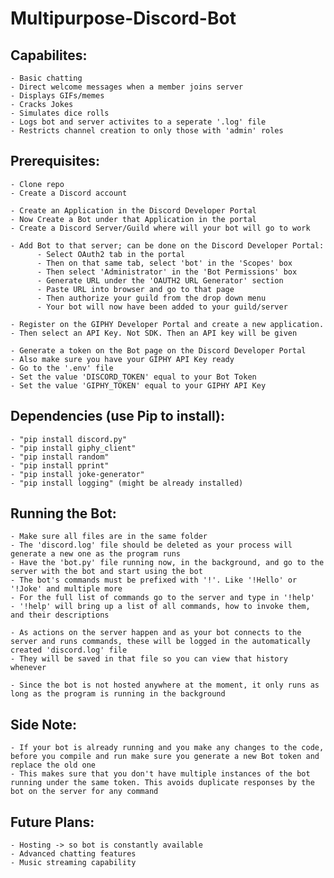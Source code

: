 # Multipurpose-Discord-Bot

 ## Capabilites:
    - Basic chatting
    - Direct welcome messages when a member joins server
    - Displays GIFs/memes
    - Cracks Jokes
    - Simulates dice rolls
    - Logs bot and server activites to a seperate '.log' file
    - Restricts channel creation to only those with 'admin' roles

## Prerequisites:
    - Clone repo
    - Create a Discord account
   
    - Create an Application in the Discord Developer Portal
    - Now Create a Bot under that Application in the portal
    - Create a Discord Server/Guild where will your bot will go to work
    
    - Add Bot to that server; can be done on the Discord Developer Portal:
          - Select OAuth2 tab in the portal
          - Then on that same tab, select 'bot' in the 'Scopes' box 
          - Then select 'Administrator' in the 'Bot Permissions' box
          - Generate URL under the 'OAUTH2 URL Generator' section
          - Paste URL into browser and go to that page
          - Then authorize your guild from the drop down menu
          - Your bot will now have been added to your guild/server
          
    - Register on the GIPHY Developer Portal and create a new application. 
    - Then select an API Key. Not SDK. Then an API key will be given
    
    - Generate a token on the Bot page on the Discord Developer Portal
    - Also make sure you have your GIPHY API Key ready
    - Go to the '.env' file
    - Set the value 'DISCORD_TOKEN' equal to your Bot Token
    - Set the value 'GIPHY_TOKEN' equal to your GIPHY API Key
    
## Dependencies (use Pip to install):
    - "pip install discord.py"
    - "pip install giphy_client"
    - "pip install random"
    - "pip install pprint"
    - "pip install joke-generator"
    - "pip install logging" (might be already installed)

## Running the Bot:
    - Make sure all files are in the same folder
    - The 'discord.log' file should be deleted as your process will generate a new one as the program runs
    - Have the 'bot.py' file running now, in the background, and go to the server with the bot and start using the bot
    - The bot's commands must be prefixed with '!'. Like '!Hello' or '!Joke' and multiple more
    - For the full list of commands go to the server and type in '!help'
    - '!help' will bring up a list of all commands, how to invoke them, and their descriptions
    
    - As actions on the server happen and as your bot connects to the server and runs commands, these will be logged in the automatically created 'discord.log' file
    - They will be saved in that file so you can view that history whenever
    
    - Since the bot is not hosted anywhere at the moment, it only runs as long as the program is running in the background
    
## Side Note:
    - If your bot is already running and you make any changes to the code, before you compile and run make sure you generate a new Bot token and replace the old one
    - This makes sure that you don't have multiple instances of the bot running under the same token. This avoids duplicate responses by the bot on the server for any command
    
## Future Plans:
    - Hosting -> so bot is constantly available
    - Advanced chatting features
    - Music streaming capability
    

    

